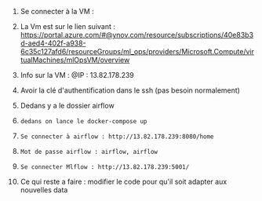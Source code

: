 1. Se connecter à la VM :
2. La Vm est sur le lien suivant : https://portal.azure.com/#@ynov.com/resource/subscriptions/40e83b3d-aed4-402f-a938-6c35c127afd6/resourceGroups/ml_ops/providers/Microsoft.Compute/virtualMachines/mlOpsVM/overview
3. Info sur la VM : @IP : 13.82.178.239
4.   Avoir la clé d'authentification dans le ssh (pas besoin normalement)

7.   Dedans y a le dossier airflow
8.     dedans on lance le docker-compose up
9.     Se connecter à airflow : http://13.82.178.239:8080/home
10.     Mot de passe airflow : airflow, airflow
11.     Se connecter Mlflow : http://13.82.178.239:5001/

12. Ce qui reste a faire : modifier le code pour qu'il soit adapter aux nouvelles data
